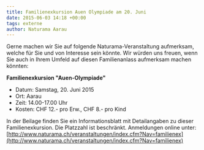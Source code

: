 ```yaml
---
title: Familienexkursion Auen Olympiade am 20. Juni
date: 2015-06-03 14:18 +00:00
tags: externe
author: Naturama Aarau
---
```


Gerne machen wir Sie auf folgende Naturama-Veranstaltung aufmerksam, welche für Sie und von Interesse sein könnte. Wir würden uns freuen, wenn Sie auch in Ihrem Umfeld auf diesen Familienanlass aufmerksam machen könnten:
 
**Familienexkursion "Auen-Olympiade"**
- Datum: Samstag, 20. Juni 2015
- Ort: Aarau
- Zeit: 14.00-17.00 Uhr
- Kosten: CHF 12.- pro Erw., CHF 8.- pro Kind
     
In der Beilage finden Sie ein Informationsblatt mit Detailangaben zu dieser  Familienexkursion.
Die Platzzahl ist beschränkt. Anmeldungen online unter:
[http://www.naturama.ch/veranstaltungen/index.cfm?Nav=familienex](http://www.naturama.ch/veranstaltungen/index.cfm?Nav=familienex)